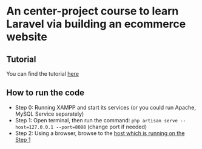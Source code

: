 # An center-project course to learn Laravel via building an ecommerce website

## Tutorial
You can find the tutorial [here](https://www.youtube.com/watch?v=ThcDACW4DkU&list=PLRheCL1cXHruG6bV4tAIF4AhkUMaABf3F&index=1)

## How to run the code
- Step 0: Running XAMPP and start its services (or you could run Apache, MySQL Service separately)
- Step 1: Open terminal, then run the command: `php artisan serve --host=127.0.0.1 --port=8088` (change port if needed)
- Step 2: Using a browser, browse to the [host which is running on the Step 1](http://127.0.0.1:8088)
